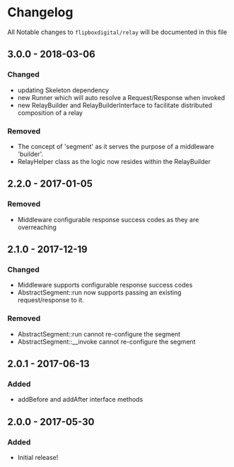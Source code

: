 # Changelog
All Notable changes to `flipboxdigital/relay` will be documented in this file

## 3.0.0 - 2018-03-06

### Changed
- updating Skeleton dependency
- new Runner which will auto resolve a Request/Response when invoked
- new RelayBuilder and RelayBuilderInterface to facilitate distributed composition of a relay

### Removed
- The concept of 'segment' as it serves the purpose of a middleware 'builder'.
- RelayHelper class as the logic now resides within the RelayBuilder

## 2.2.0 - 2017-01-05
### Removed
- Middleware configurable response success codes as they are overreaching

## 2.1.0 - 2017-12-19
### Changed
- Middleware supports configurable response success codes
- AbstractSegment::run now supports passing an existing request/response to it.

### Removed
- AbstractSegment::run cannot re-configure the segment
- AbstractSegment::__invoke cannot re-configure the segment

## 2.0.1 - 2017-06-13
### Added
- addBefore and addAfter interface methods

## 2.0.0 - 2017-05-30
### Added
- Initial release!
